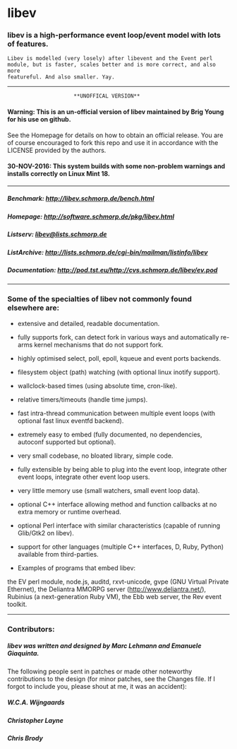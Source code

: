 # libev

### libev is a high-performance event loop/event model with lots of features.

    Libev is modelled (very losely) after libevent and the Event perl
    module, but is faster, scales better and is more correct, and also more
    featureful. And also smaller. Yay.
    
-----
                         **UNOFFICAL VERSION**

#### Warning: This is an un-official version of libev maintained by Brig Young for his use on github.
See the Homepage for details on how to obtain an official release. You
are of course encouraged to fork this repo and use it in accordance with
the LICENSE provided by the authors.

#### 30-NOV-2016: This system builds with some non-problem warnings and installs correctly on Linux Mint 18.

-----

##### Benchmark: http://libev.schmorp.de/bench.html
##### Homepage: http://software.schmorp.de/pkg/libev.html
##### Listserv: libev@lists.schmorp.de
##### ListArchive: http://lists.schmorp.de/cgi-bin/mailman/listinfo/libev
##### Documentation: http://pod.tst.eu/http://cvs.schmorp.de/libev/ev.pod

------

### Some of the specialties of libev not commonly found elsewhere are:
   
* extensive and detailed, readable documentation.

* fully supports fork, can detect fork in various ways and automatically
  re-arms kernel mechanisms that do not support fork.

* highly optimised select, poll, epoll, kqueue and event ports backends.

* filesystem object (path) watching (with optional linux inotify support).

* wallclock-based times (using absolute time, cron-like).

* relative timers/timeouts (handle time jumps).

* fast intra-thread communication between multiple
  event loops (with optional fast linux eventfd backend).

* extremely easy to embed (fully documented, no dependencies,
  autoconf supported but optional).

* very small codebase, no bloated library, simple code.

* fully extensible by being able to plug into the event loop,
  integrate other event loops, integrate other event loop users.

* very little memory use (small watchers, small event loop data).

* optional C++ interface allowing method and function callbacks
  at no extra memory or runtime overhead.

* optional Perl interface with similar characteristics (capable
  of running Glib/Gtk2 on libev).

* support for other languages (multiple C++ interfaces, D, Ruby,
  Python) available from third-parties.

* Examples of programs that embed libev:

the EV perl module, node.js, auditd, rxvt-unicode, gvpe (GNU Virtual Private Ethernet),
the Deliantra MMORPG server (http://www.deliantra.net/), Rubinius 
(a next-generation Ruby VM), the Ebb web server, the Rev event toolkit.

-----

### Contributors:

##### libev was written and designed by Marc Lehmann and Emanuele Giaquinta.

The following people sent in patches or made other noteworthy
contributions to the design (for minor patches, see the Changes
file. If I forgot to include you, please shout at me, it was an
accident):

##### W.C.A. Wijngaards
##### Christopher Layne
##### Chris Brody

